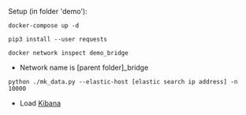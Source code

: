 Setup (in folder 'demo'):

`docker-compose up -d`

`pip3 install --user requests`

`docker network inspect demo_bridge`

- Network name is \[parent folder\]\_bridge

`python ./mk_data.py --elastic-host [elastic search ip address] -n 10000`

- Load [Kibana](http://localhost:5601/app/kibana#/dev_tools/console?_g=())
